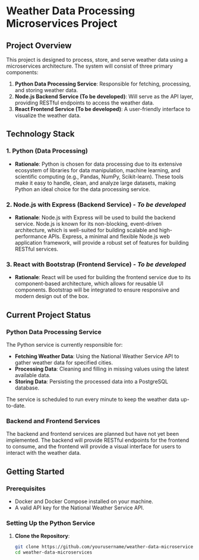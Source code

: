 # Weather Data Processing Microservices Project

## Project Overview

This project is designed to process, store, and serve weather data using a microservices architecture. The system will consist of three primary components:

1. **Python Data Processing Service**: Responsible for fetching, processing, and storing weather data.
2. **Node.js Backend Service (To be developed)**: Will serve as the API layer, providing RESTful endpoints to access the weather data.
3. **React Frontend Service (To be developed)**: A user-friendly interface to visualize the weather data.

## Technology Stack

### 1. Python (Data Processing)
- **Rationale**: Python is chosen for data processing due to its extensive ecosystem of libraries for data manipulation, machine learning, and scientific computing (e.g., Pandas, NumPy, Scikit-learn). These tools make it easy to handle, clean, and analyze large datasets, making Python an ideal choice for the data processing service.

### 2. Node.js with Express (Backend Service) - *To be developed*
- **Rationale**: Node.js with Express will be used to build the backend service. Node.js is known for its non-blocking, event-driven architecture, which is well-suited for building scalable and high-performance APIs. Express, a minimal and flexible Node.js web application framework, will provide a robust set of features for building RESTful services.

### 3. React with Bootstrap (Frontend Service) - *To be developed*
- **Rationale**: React will be used for building the frontend service due to its component-based architecture, which allows for reusable UI components. Bootstrap will be integrated to ensure responsive and modern design out of the box.

## Current Project Status

### Python Data Processing Service

The Python service is currently responsible for:

- **Fetching Weather Data**: Using the National Weather Service API to gather weather data for specified cities.
- **Processing Data**: Cleaning and filling in missing values using the latest available data.
- **Storing Data**: Persisting the processed data into a PostgreSQL database.

The service is scheduled to run every minute to keep the weather data up-to-date.

### Backend and Frontend Services

The backend and frontend services are planned but have not yet been implemented. The backend will provide RESTful endpoints for the frontend to consume, and the frontend will provide a visual interface for users to interact with the weather data.

## Getting Started

### Prerequisites

- Docker and Docker Compose installed on your machine.
- A valid API key for the National Weather Service API.

### Setting Up the Python Service

1. **Clone the Repository**:

   ```bash
   git clone https://github.com/yourusername/weather-data-microservices.git
   cd weather-data-microservices
